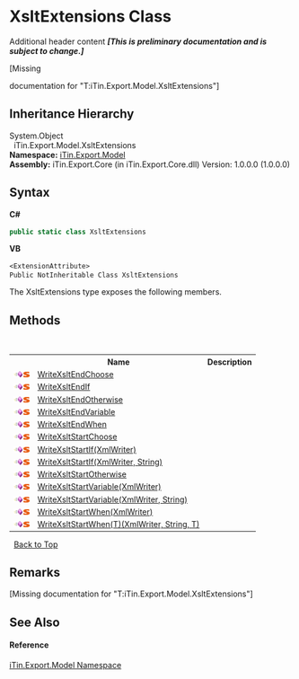 # XsltExtensions Class
Additional header content _**\[This is preliminary documentation and is subject to change.\]**_

\[Missing <summary> documentation for "T:iTin.Export.Model.XsltExtensions"\]


## Inheritance Hierarchy
System.Object<br />&nbsp;&nbsp;iTin.Export.Model.XsltExtensions<br />
**Namespace:**&nbsp;<a href="ef57ffcc-e95e-b212-5a46-9aa6f5a3511f">iTin.Export.Model</a><br />**Assembly:**&nbsp;iTin.Export.Core (in iTin.Export.Core.dll) Version: 1.0.0.0 (1.0.0.0)

## Syntax

**C#**<br />
``` C#
public static class XsltExtensions
```

**VB**<br />
``` VB
<ExtensionAttribute>
Public NotInheritable Class XsltExtensions
```

The XsltExtensions type exposes the following members.


## Methods
&nbsp;<table><tr><th></th><th>Name</th><th>Description</th></tr><tr><td>![Public method](media/pubmethod.gif "Public method")![Static member](media/static.gif "Static member")</td><td><a href="ba42bc72-1948-f582-8e5e-a9ada8c2afb4">WriteXsltEndChoose</a></td><td /></tr><tr><td>![Public method](media/pubmethod.gif "Public method")![Static member](media/static.gif "Static member")</td><td><a href="24035b37-24d9-e4ae-4f53-0de8f2cde07f">WriteXsltEndIf</a></td><td /></tr><tr><td>![Public method](media/pubmethod.gif "Public method")![Static member](media/static.gif "Static member")</td><td><a href="8f08f2ab-b0b0-1ee8-0182-db6d492c9d85">WriteXsltEndOtherwise</a></td><td /></tr><tr><td>![Public method](media/pubmethod.gif "Public method")![Static member](media/static.gif "Static member")</td><td><a href="d852df00-b255-eddb-a376-8d46c7544850">WriteXsltEndVariable</a></td><td /></tr><tr><td>![Public method](media/pubmethod.gif "Public method")![Static member](media/static.gif "Static member")</td><td><a href="6c675678-c7da-9b49-f77a-cbb35824f9cb">WriteXsltEndWhen</a></td><td /></tr><tr><td>![Public method](media/pubmethod.gif "Public method")![Static member](media/static.gif "Static member")</td><td><a href="ab406f78-7b0d-faa6-218d-c1ba6f77c783">WriteXsltStartChoose</a></td><td /></tr><tr><td>![Public method](media/pubmethod.gif "Public method")![Static member](media/static.gif "Static member")</td><td><a href="672ac74b-a16c-d08e-76bf-d5fa08596a81">WriteXsltStartIf(XmlWriter)</a></td><td /></tr><tr><td>![Public method](media/pubmethod.gif "Public method")![Static member](media/static.gif "Static member")</td><td><a href="04c6db17-24b9-e50b-df7c-b96f6f8adae0">WriteXsltStartIf(XmlWriter, String)</a></td><td /></tr><tr><td>![Public method](media/pubmethod.gif "Public method")![Static member](media/static.gif "Static member")</td><td><a href="46242020-c4ba-a5b4-d33a-1d161b375f64">WriteXsltStartOtherwise</a></td><td /></tr><tr><td>![Public method](media/pubmethod.gif "Public method")![Static member](media/static.gif "Static member")</td><td><a href="645346fe-2f57-971f-2aa4-35be86e256a9">WriteXsltStartVariable(XmlWriter)</a></td><td /></tr><tr><td>![Public method](media/pubmethod.gif "Public method")![Static member](media/static.gif "Static member")</td><td><a href="87e49dee-3f8b-4e32-eb39-33ba90253672">WriteXsltStartVariable(XmlWriter, String)</a></td><td /></tr><tr><td>![Public method](media/pubmethod.gif "Public method")![Static member](media/static.gif "Static member")</td><td><a href="1e2a8b27-4179-b09d-f235-7d66fb27e125">WriteXsltStartWhen(XmlWriter)</a></td><td /></tr><tr><td>![Public method](media/pubmethod.gif "Public method")![Static member](media/static.gif "Static member")</td><td><a href="7617ceac-dcac-ee61-71b3-5deb1d97a784">WriteXsltStartWhen(T)(XmlWriter, String, T)</a></td><td /></tr></table>&nbsp;
<a href="#xsltextensions-class">Back to Top</a>

## Remarks
\[Missing <remarks> documentation for "T:iTin.Export.Model.XsltExtensions"\]

## See Also


#### Reference
<a href="ef57ffcc-e95e-b212-5a46-9aa6f5a3511f">iTin.Export.Model Namespace</a><br />